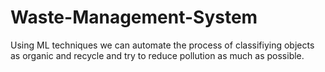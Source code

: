 # Waste-Management-System

Using ML techniques we can automate the process of classifiying objects as organic and recycle and try to reduce pollution as much as possible.
